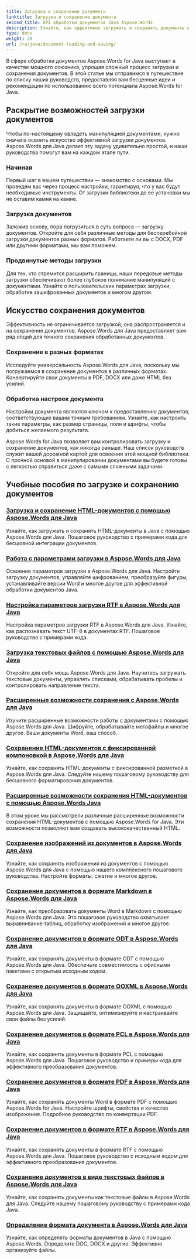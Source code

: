 ```yaml
---
title: Загрузка и сохранение документа
linktitle: Загрузка и сохранение документа
second_title: API обработки документов Java Aspose.Words
description: Узнайте, как эффективно загружать и сохранять документы с помощью Aspose.Words для Java в нашем полном списке руководств. Освойте манипуляции с документами с легкостью.
type: docs
weight: 20
url: /ru/java/document-loading-and-saving/
---
```



В сфере обработки документов Aspose.Words for Java выступает в качестве мощного союзника, упрощая сложный процесс загрузки и сохранения документов. В этой статье мы отправимся в путешествие по списку наших руководств, предоставляя вам бесценные идеи и рекомендации по использованию всего потенциала Aspose.Words for Java.

## Раскрытие возможностей загрузки документов

Чтобы по-настоящему овладеть манипуляцией документами, нужно сначала освоить искусство эффективной загрузки документов. Aspose.Words для Java делает эту задачу удивительно простой, и наши руководства помогут вам на каждом этапе пути.

### Начиная

Первый шаг в вашем путешествии — знакомство с основами. Мы проведем вас через процесс настройки, гарантируя, что у вас будут необходимые инструменты. От загрузки библиотеки до ее установки мы не оставим камня на камне.

### Загрузка документов

Заложив основу, пора погрузиться в суть вопроса — загрузку документов. Откройте для себя различные методы для бесперебойной загрузки документов разных форматов. Работаете ли вы с DOCX, PDF или другими форматами, мы вам поможем.

### Продвинутые методы загрузки

Для тех, кто стремится расширить границы, наши передовые методы загрузки обеспечивают более глубокое понимание манипуляций с документами. Узнайте о пользовательских параметрах загрузки, обработке зашифрованных документов и многом другом.

## Искусство сохранения документов

Эффективность не ограничивается загрузкой; она распространяется и на сохранение документов. Aspose.Words для Java предоставляет вам ряд опций для точного сохранения обработанных документов.

### Сохранение в разных форматах

Исследуйте универсальность Aspose.Words для Java, поскольку мы погружаемся в сохранение документов в различных форматах. Конвертируйте свои документы в PDF, DOCX или даже HTML без усилий.

### Обработка настроек документа

Настройки документа являются ключом к предоставлению документов, соответствующих вашим точным требованиям. Узнайте, как настроить такие параметры, как размер страницы, поля и шрифты, чтобы добиться желаемого результата.

Aspose.Words for Java позволяет вам контролировать загрузку и сохранение документов, как никогда раньше. Наш список руководств служит вашей дорожной картой для освоения этой мощной библиотеки. С прочной основой в манипулировании документами вы будете готовы с легкостью справиться даже с самыми сложными задачами.

## Учебные пособия по загрузке и сохранению документов
### [Загрузка и сохранение HTML-документов с помощью Aspose.Words для Java](./loading-and-saving-html-documents/)
Узнайте, как загружать и сохранять HTML-документы в Java с помощью Aspose.Words для Java. Пошаговое руководство с примерами кода для бесшовной интеграции документов.
### [Работа с параметрами загрузки в Aspose.Words для Java](./using-load-options/)
Освоение параметров загрузки в Aspose.Words для Java. Настройте загрузку документов, управляйте шифрованием, преобразуйте фигуры, устанавливайте версии Word и многое другое для эффективной обработки документов Java.
### [Настройка параметров загрузки RTF в Aspose.Words для Java](./configuring-rtf-load-options/)
Настройка параметров загрузки RTF в Aspose.Words для Java. Узнайте, как распознавать текст UTF-8 в документах RTF. Пошаговое руководство с примерами кода.
### [Загрузка текстовых файлов с помощью Aspose.Words для Java](./loading-text-files/)
Откройте для себя мощь Aspose.Words для Java. Научитесь загружать текстовые документы, управлять списками, обрабатывать пробелы и контролировать направление текста.
### [Расширенные возможности сохранения с Aspose.Words для Java](./advance-saving-options/)
Изучите расширенные возможности работы с документами с помощью Aspose.Words для Java. Шифруйте, обрабатывайте метафайлы и многое другое. Ваши документы Word, ваш способ.
### [Сохранение HTML-документов с фиксированной компоновкой в Aspose.Words для Java](./saving-html-documents-with-fixed-layout/)
Узнайте, как сохранять HTML-документы с фиксированной разметкой в Aspose.Words для Java. Следуйте нашему пошаговому руководству для бесшовного форматирования документов.
### [Расширенные возможности сохранения HTML-документов с помощью Aspose.Words Java](./advance-html-documents-saving-options/)
В этом уроке мы рассмотрели различные расширенные возможности сохранения HTML-документов с помощью Aspose.Words for Java. Эти возможности позволяют вам создавать высококачественный HTML.
### [Сохранение изображений из документов в Aspose.Words для Java](./saving-images-from-documents/)
Узнайте, как сохранять изображения из документов с помощью Aspose.Words для Java с помощью нашего комплексного пошагового руководства. Настройте форматы, сжатие и многое другое.
### [Сохранение документов в формате Markdown в Aspose.Words для Java](./saving-documents-as-markdown/)
Узнайте, как преобразовать документы Word в Markdown с помощью Aspose.Words для Java. Это пошаговое руководство охватывает выравнивание таблиц, обработку изображений и многое другое.
### [Сохранение документов в формате ODT в Aspose.Words для Java](./saving-documents-as-odt-format/)
Узнайте, как сохранять документы в формате ODT с помощью Aspose.Words для Java. Обеспечьте совместимость с офисными пакетами с открытым исходным кодом. 
### [Сохранение документов в формате OOXML в Aspose.Words для Java](./saving-documents-as-ooxml-format/)
Узнайте, как сохранять документы в формате OOXML с помощью Aspose.Words для Java. Защищайте, оптимизируйте и настраивайте свои файлы без усилий. 
### [Сохранение документов в формате PCL в Aspose.Words для Java](./saving-documents-as-pcl-format/)
Узнайте, как сохранять документы в формате PCL с помощью Aspose.Words для Java. Пошаговое руководство и примеры кода для эффективного преобразования документов.
### [Сохранение документов в формате PDF в Aspose.Words для Java](./saving-documents-as-pdf/)
Узнайте, как сохранять документы Word в формате PDF с помощью Aspose.Words for Java. Настройте шрифты, свойства и качество изображения. Подробное руководство по конвертации PDF.
### [Сохранение документов в формате RTF в Aspose.Words для Java](./saving-documents-as-rtf-format/)
Узнайте, как сохранять документы в формате RTF с помощью Aspose.Words для Java. Пошаговое руководство с исходным кодом для эффективного преобразования документов.
### [Сохранение документов в виде текстовых файлов в Aspose.Words для Java](./saving-documents-as-text-files/)
Узнайте, как сохранять документы как текстовые файлы в Aspose.Words для Java. Следуйте нашему пошаговому руководству с примерами кода Java.
### [Определение формата документа в Aspose.Words для Java](./determining-document-format/)
Узнайте, как определять форматы документов в Java с помощью Aspose.Words. Определите DOC, DOCX и другие. Эффективно организуйте файлы.